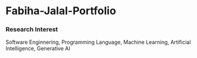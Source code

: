 # Fabiha-Jalal-Portfolio

### Research Interest
Software Enginnering, Programming Language, Machine Learning, Artificial Intelligence, Generative AI


